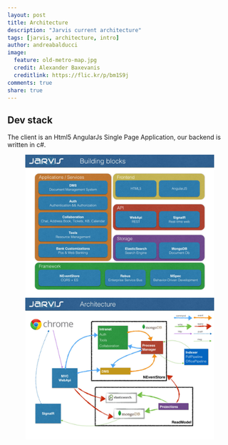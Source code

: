 ```yaml
---
layout: post
title: Architecture
description: "Jarvis current architecture"
tags: [jarvis, architecture, intro]
author: andreabalducci
image:
  feature: old-metro-map.jpg
  credit: Alexander Baxevanis
  creditlink: https://flic.kr/p/bm1S9j
comments: true
share: true
---
```


## Dev stack
The client is an Html5 AngularJs Single Page Application,
our backend is written in c#.

<figure class="half">
  <a href="/images/jarvis-building-blocks.jpg">
    <img src="/images/jarvis-building-blocks.jpg" alt="Jarvis building blocks">
  </a>
  <a href="/images/jarvis-architecture.jpg">
    <img src="/images/jarvis-architecture.jpg" alt="Jarvis architecture">
  </a>
</figure>
